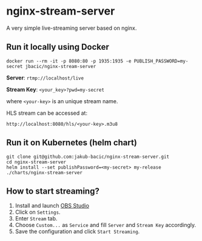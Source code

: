 # nginx-stream-server

A very simple live-streaming server based on nginx.

## Run it locally using Docker

```
docker run --rm -it -p 8080:80 -p 1935:1935 -e PUBLISH_PASSWORD=my-secret jbacic/nginx-stream-server
```

**Server**: `rtmp://localhost/live`

**Stream Key**: `<your_key>?pwd=my-secret`

where `<your-key>` is an unique stream name.

HLS stream can be accessed at:

`http://localhost:8080/hls/<your-key>.m3u8`

## Run it on Kubernetes (helm chart)

```
git clone git@github.com:jakub-bacic/nginx-stream-server.git
cd nginx-stream-server
helm install --set publishPassword=<my-secret> my-release ./charts/nginx-stream-server
```

## How to start streaming?

1. Install and launch [OBS Studio](https://obsproject.com/)
2. Click on `Settings`.
3. Enter `Stream` tab.
4. Choose `Custom...` as `Service` and fill `Server` and `Stream Key` accordingly.
5. Save the configuration and click `Start Streaming`.
